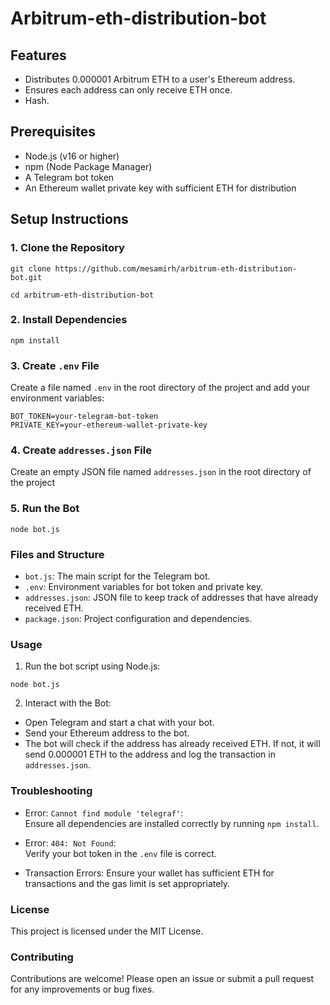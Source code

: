 # Arbitrum-eth-distribution-bot
## Features

- Distributes 0.000001 Arbitrum ETH to a user's Ethereum address.
- Ensures each address can only receive ETH once.
- Hash.

## Prerequisites

- Node.js (v16 or higher)
- npm (Node Package Manager)
- A Telegram bot token
- An Ethereum wallet private key with sufficient ETH for distribution

## Setup Instructions

### 1. Clone the Repository
```
git clone https://github.com/mesamirh/arbitrum-eth-distribution-bot.git

cd arbitrum-eth-distribution-bot
```
### 2. Install Dependencies
```
npm install
```
### 3. Create `.env` File
Create a file named `.env` in the root directory of the project and add your environment variables:
```
BOT_TOKEN=your-telegram-bot-token
PRIVATE_KEY=your-ethereum-wallet-private-key
```
### 4. Create `addresses.json` File
Create an empty JSON file named `addresses.json` in the root directory of the project

### 5. Run the Bot
```
node bot.js
```

### Files and Structure
- `bot.js`: The main script for the Telegram bot.
- `.env`: Environment variables for bot token and private key.
- `addresses.json`: JSON file to keep track of addresses that have already received ETH.
- `package.json`: Project configuration and dependencies.

### Usage
1. Run the bot script using Node.js:
```
node bot.js
```
2. Interact with the Bot:

- Open Telegram and start a chat with your bot.
- Send your Ethereum address to the bot.
- The bot will check if the address has already received ETH. If not, it will send 0.000001 ETH to the address and log the transaction in `addresses.json`.

### Troubleshooting
- Error: `Cannot find module 'telegraf'`:   
Ensure all dependencies are installed correctly by running `npm install`.

- Error: `404: Not Found`:  
Verify your bot token in the `.env` file is correct.

- Transaction Errors:
Ensure your wallet has sufficient ETH for transactions and the gas limit is set appropriately.

### License
This project is licensed under the MIT License.

### Contributing
Contributions are welcome! Please open an issue or submit a pull request for any improvements or bug fixes.
